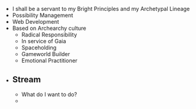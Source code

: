 - I shall be a servant to my Bright Principles and my Archetypal Lineage
- Possibility Management
- Web Development
- Based on Archearchy culture
	- Radical Responsibility
	- In service of Gaia
	- Spaceholding
	- Gameworld Builder
	- Emotional Practitioner
- ## Stream
	- What do I want to do?
	-